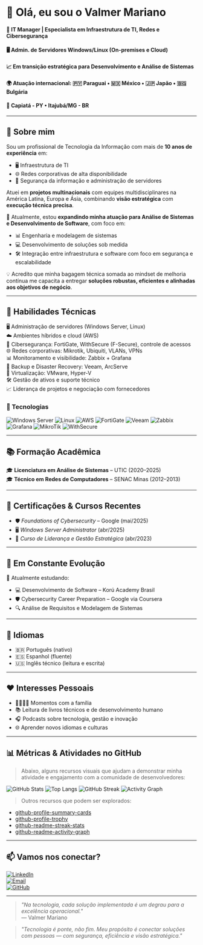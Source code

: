 # 👋 Olá, eu sou o Valmer Mariano

#### 🎯 IT Manager | Especialista em Infraestrutura de TI, Redes e Cibersegurança  
#### 🖥️ Admin. de Servidores Windows/Linux (On-premises e Cloud)  
#### 📈 Em transição estratégica para Desenvolvimento e Análise de Sistemas  
#### 🌍 Atuação internacional: 🇵🇾 Paraguai • 🇲🇽 México • 🇯🇵 Japão • 🇧🇬 Bulgária  
#### 📍 Capiatá - PY • Itajubá/MG - BR

---

## 🧠 Sobre mim

Sou um profissional de Tecnologia da Informação com mais de **10 anos de experiência** em:

- 🖥️ Infraestrutura de TI  
- 🌐 Redes corporativas de alta disponibilidade  
- 🔐 Segurança da informação e administração de servidores  

Atuei em **projetos multinacionais** com equipes multidisciplinares na América Latina, Europa e Ásia, combinando **visão estratégica** com **execução técnica precisa**.

🎯 Atualmente, estou **expandindo minha atuação para Análise de Sistemas e Desenvolvimento de Software**, com foco em:

- 📊 Engenharia e modelagem de sistemas  
- 💻 Desenvolvimento de soluções sob medida  
- 🛠️ Integração entre infraestrutura e software com foco em segurança e escalabilidade

💡 Acredito que minha bagagem técnica somada ao mindset de melhoria contínua me capacita a entregar **soluções robustas, eficientes e alinhadas aos objetivos de negócio**.

---

## 🚀 Habilidades Técnicas

🖥️ Administração de servidores (Windows Server, Linux)  
☁️ Ambientes híbridos e cloud (AWS)  
🔐 Cibersegurança: FortiGate, WithSecure (F-Secure), controle de acessos  
🌐 Redes corporativas: Mikrotik, Ubiquiti, VLANs, VPNs  
📊 Monitoramento e visibilidade: Zabbix + Grafana  
💾 Backup e Disaster Recovery: Veeam, ArcServe  
🧩 Virtualização: VMware, Hyper-V  
🛠️ Gestão de ativos e suporte técnico  
📈 Liderança de projetos e negociação com fornecedores  

### 🔧 Tecnologias

![Windows Server](https://img.shields.io/badge/Windows_Server-0078D6?style=flat&logo=windows&logoColor=white)
![Linux](https://img.shields.io/badge/Linux-FCC624?style=flat&logo=linux&logoColor=black)
![AWS](https://img.shields.io/badge/AWS-232F3E?style=flat&logo=amazon-aws&logoColor=white)
![FortiGate](https://img.shields.io/badge/Fortinet-F48220?style=flat&logo=fortinet&logoColor=white)
![Veeam](https://img.shields.io/badge/Veeam-00B336?style=flat)
![Zabbix](https://img.shields.io/badge/Zabbix-D40000?style=flat&logo=zabbix&logoColor=white)
![Grafana](https://img.shields.io/badge/Grafana-F46800?style=flat&logo=grafana&logoColor=white)
![MikroTik](https://img.shields.io/badge/MikroTik-1A1C27?style=flat)
![WithSecure](https://img.shields.io/badge/WithSecure-005BAC?style=flat)

---

## 📚 Formação Acadêmica

🎓 **Licenciatura em Análise de Sistemas** – UTIC (2020–2025)  
🎓 **Técnico em Redes de Computadores** – SENAC Minas (2012–2013)

---

## 📌 Certificações & Cursos Recentes

- 🛡️ *Foundations of Cybersecurity* – Google (mai/2025)  
- 🖥️ *Windows Server Administrator* (abr/2025)  
- 🧭 *Curso de Liderança e Gestão Estratégica* (abr/2023)

---

## 🌱 Em Constante Evolução

📖 Atualmente estudando:

- 💻 Desenvolvimento de Software – Korú Academy Brasil  
- 🛡️ Cybersecurity Career Preparation – Google via Coursera  
- 🔍 Análise de Requisitos e Modelagem de Sistemas

---

## 💬 Idiomas

- 🇧🇷 Português (nativo)  
- 🇪🇸 Espanhol (fluente)  
- 🇺🇸 Inglês técnico (leitura e escrita)

---

## ❤️ Interesses Pessoais

- 👨‍👩‍👧‍👦 Momentos com a família  
- 📚 Leitura de livros técnicos e de desenvolvimento humano  
- 🎧 Podcasts sobre tecnologia, gestão e inovação  
- 🌐 Aprender novos idiomas e culturas

---

## 📊 Métricas & Atividades no GitHub

> Abaixo, alguns recursos visuais que ajudam a demonstrar minha atividade e engajamento com a comunidade de desenvolvedores:

![GitHub Stats](https://github-readme-stats.vercel.app/api?username=valmmer&show_icons=true&theme=default&hide=stars)
![Top Langs](https://github-readme-stats.vercel.app/api/top-langs/?username=valmmer&layout=compact&theme=default)
![GitHub Streak](https://github-readme-streak-stats.herokuapp.com?user=valmmer&theme=default)
![Activity Graph](https://github-readme-activity-graph.cyclic.app/graph?username=valmmer&theme=github-compact)

> Outros recursos que podem ser explorados:
- [github-profile-summary-cards](https://github.com/vn7n24fzkq/github-profile-summary-cards)  
- [github-profile-trophy](https://github.com/ryo-ma/github-profile-trophy)  
- [github-readme-streak-stats](https://github.com/denvercoder1/github-readme-streak-stats)  
- [github-readme-activity-graph](https://github.com/Ashutosh00710/github-readme-activity-graph)

---

## 📫 Vamos nos conectar?

[![LinkedIn](https://img.shields.io/badge/LinkedIn-0077B5?style=for-the-badge&logo=linkedin&logoColor=white)](https://linkedin.com/in/valmer-mariano)  
[![Email](https://img.shields.io/badge/Outlook-0078D4?style=for-the-badge&logo=microsoft-outlook&logoColor=white)](mailto:valmer_mariano@hotmail.com)  
[![GitHub](https://img.shields.io/badge/GitHub-181717?style=for-the-badge&logo=github&logoColor=white)](https://github.com/valmmer)

---

> *"Na tecnologia, cada solução implementada é um degrau para a excelência operacional."*  
> — Valmer Mariano

> *"Tecnologia é ponte, não fim. Meu propósito é conectar soluções com pessoas — com segurança, eficiência e visão estratégica."*



